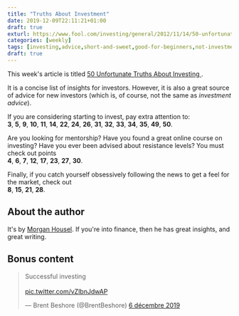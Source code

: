 ```yaml
---
title: "Truths About Investment"
date: 2019-12-09T22:11:21+01:00
draft: true
exturl: https://www.fool.com/investing/general/2012/11/14/50-unfortunate-truths-about-investing.aspx
categories: [weekly]
tags: [investing,advice,short-and-sweet,good-for-beginners,not-investment-advice]
draft: true
---
```


This week's article is titled [50 Unfortunate Truths About Investing
](https://www.fool.com/investing/general/2012/11/14/50-unfortunate-truths-about-investing.aspx).

It is a concise list of insights for investors. However, it is also a great source of advice for new investors (which is, of course, not the same as *investment advice*).

<!--more-->

If you are considering starting to invest, pay extra attention to:
<br/>
**3**, **5**, **9**, **10**, **11**, **14**, **22**, **24**, **26**, **31**, **32**, **33**, **34**, **35**, **49**, **50**.

Are you looking for mentorship? Have you found a great online course on investing? Have you ever been advised about resistance levels?  You must check out points
<br/>
**4**, **6**, **7**, **12**, **17**, **23**, **27**, **30**.

Finally, if you catch yourself obsessively following the news to get a feel for the market, check out<br/>
**8**, **15**, **21**, **28**.

## About the author

It's by [Morgan Housel](https://twitter.com/morganhousel). If you're into finance, then he has great insights, and great writing.

## Bonus content

<blockquote class="twitter-tweet" data-lang="fr"><p lang="en" dir="ltr">Successful investing <br><br> <a href="https://t.co/vZlbnJdwAP">pic.twitter.com/vZlbnJdwAP</a></p>&mdash; Brent Beshore (@BrentBeshore) <a href="https://twitter.com/BrentBeshore/status/1202947174507565057?ref_src=twsrc%5Etfw">6 décembre 2019</a></blockquote> <script async src="https://platform.twitter.com/widgets.js" charset="utf-8"></script>
